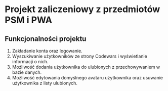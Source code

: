 # Projekt zaliczeniowy z przedmiotów PSM i PWA

## Funkcjonalności projektu
1. Zakładanie konta oraz logowanie.
2. Wyszukiwanie użytkowników ze strony Codewars i wyświetlanie informacji o nich.
3. Możliwość dodania użytkownika do ulubionych z przechowywaniem w bazie danych.
4. Możliwość edytowania domyślnego avataru użytkownika oraz usuwanie użytkownika z listy ulubionych.

